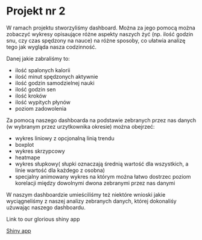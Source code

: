 # Projekt nr 2
W ramach projektu stworzyliśmy dashboard. 
Można za jego pomocą można zobaczyć wykresy opisaujące różne aspekty naszych żyć (np. ilość godzin snu, czy czas spędzony na nauce) na różne sposoby, co ułatwia analizę tego jak wygląda nasza codzinność.

Danej jakie zabraliśmy to: 
- ilość spalonych kalorii
- ilość minut spędzonych aktywnie
- ilość godzin samodzielnej nauki
- ilość godzin sen
- ilość kroków
- ilość wypitych płynów
- poziom zadowolenia

Za pomocą naszego dashboarda na podstawie zebranych przez nas danych (w wybranym przez urzytkownika okresie) można obejrzeć:
- wykres liniowy z opcjonalną linią trendu
- boxplot
- wykres skrzypcowy
- heatmape
- wykres słupkowy( słupki oznaczają średnią wartość dla wszystkich, a linie wartość dla każdego z osobna)
- specjalny animowany wykres na którym można łatwo dostrzec poziom korelacji między dowolnymi dwona zebranymi przez nas danymi

W naszym dashboardzie umieściliśmy też niektóre wnioski jakie wyciągneliśmy z naszej analizy zebranych danych, której dokonaliśy użuwając naszego dashboardu.

Link to our glorious shiny app

[Shiny app](https://jantar.shinyapps.io/twd-project-2/)
